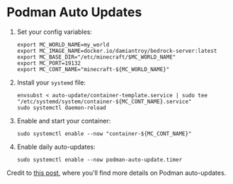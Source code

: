 # Podman Auto Updates


1. Set  your config variables:
    ```shell
    export MC_WORLD_NAME=my_world
    export MC_IMAGE_NAME=docker.io/damiantroy/bedrock-server:latest
    export MC_BASE_DIR="/etc/minecraft/$MC_WORLD_NAME"
    export MC_PORT=19132
    export MC_CONT_NAME="minecraft-${MC_WORLD_NAME}"
    ```
1. Install your `systemd` file:
    ```shell
    envsubst < auto-update/container-template.service | sudo tee "/etc/systemd/system/container-${MC_CONT_NAME}.service"
    sudo systemctl daemon-reload
    ```
1. Enable and start your container:
    ```shell
    sudo systemctl enable --now "container-${MC_CONT_NAME}"
    ```
1. Enable daily auto-updates:
    ```shell
    sudo systemctl enable --now podman-auto-update.timer
    ```

Credit to [this post](https://blog.while-true-do.io/podman-auto-updates/),
where you'll find more details on Podman auto-updates.
